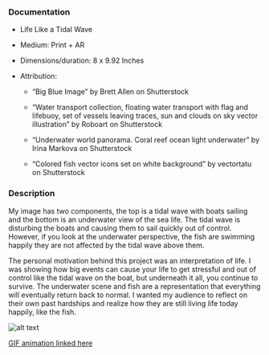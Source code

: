 ### Documentation
* Life Like a Tidal Wave
* Medium: Print + AR
* Dimensions/duration: 8 x 9.92 Inches
* Attribution:

  * “Big Blue Image” by Brett Allen on Shutterstock
  
  * “Water transport collection, floating water transport with flag and lifebuoy, set of vessels leaving traces, sun and clouds    on sky vector illustration” by Roboart on Shutterstock
  
  * “Underwater world panorama. Coral reef ocean light underwater” by Irina Markova on Shutterstock
  
  * “Colored fish vector icons set on white background” by vectortatu on Shutterstock



### Description
My image has two components, the top is a tidal wave with boats sailing and the bottom is an underwater view of the sea life. The tidal wave is disturbing the boats and causing them to sail quickly out of control. However, if you look at the underwater perspective, the fish are swimming happily they are not affected by the tidal wave above them.

The personal motivation behind this project was an interpretation of life. I was showing how big events can cause your life to get stressful and out of control like the tidal wave on the boat, but underneath it all, you continue to survive. The underwater scene and fish are a representation that everything will eventually return back to normal. I wanted my audience to reflect on their own past hardships and realize how they are still living life today happily, like the fish. 


![alt text](https://i.imgur.com/8wyRIb4.jpg)

[GIF animation linked here](https://media.giphy.com/media/eIalhl0es7BnjAmUBJ/giphy.gif)
